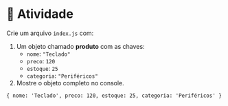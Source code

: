 # 📝 Atividade

Crie um arquivo `index.js` com:

1. Um objeto chamado **produto** com as chaves:
    - `nome`: `"Teclado"`
    - `preco`: `120`
    - `estoque`: `25`
    - `categoria`: `"Periféricos"`
2. Mostre o objeto completo no console.

```txt
{ nome: 'Teclado', preco: 120, estoque: 25, categoria: 'Periféricos' }
```